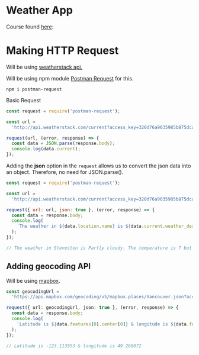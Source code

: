 # Weather App

Course found [here](https://www.udemy.com/course/the-complete-nodejs-developer-course-2):

# Making HTTP Request

Will be using [weatherstack api.](https://weatherstack.com/documentation)

Will be using npm module [Postman Request](https://www.npmjs.com/package/postman-request) for this.
```
npm i postman-request
```

Basic Request
```js
const request = require('postman-request');

const url =
  'http://api.weatherstack.com/current?access_key=320d76a9035985b875dca26811572be4&query=49.1665025,-123.1924007';

request(url, (error, response) => {
  const data = JSON.parse(response.body);
  console.log(data.current);
});
```

Adding the **json** option in the `request` allows us to convert the json data into an object. Therefore, no need for JSON.parse().

```js
const request = require('postman-request');

const url =
  'http://api.weatherstack.com/current?access_key=320d76a9035985b875dca26811572be4&query=49.1665025,-123.1924007';

request({ url: url, json: true }, (error, response) => {
  const data = response.body;
  console.log(
    `The weather in ${data.location.name} is ${data.current.weather_descriptions}. The temperature is ${data.current.temperature} but feels like ${data.current.feelslike}.`
  );
});

// The weather in Steveston is Partly cloudy. The temperature is 7 but feels like 5.
```

## Adding geocoding API

Will be using [mapbox](https://docs.mapbox.com/api/search/geocoding/).

```ts
const geocodingUrl =
  'https://api.mapbox.com/geocoding/v5/mapbox.places/Vancouver.json?access_token=pk.eyJ1IjoiY3VydGlzd2FyY3VwIiwiYSI6ImNsMGp5b3c1MDBoYzIzcGtjMG0ydHgwZXYifQ.UUL9qMMMqC7XezgJIGqdNg&limit=1';

request({ url: geocodingUrl, json: true }, (error, response) => {
  const data = response.body;
  console.log(
    `Latitude is ${data.features[0].center[0]} & longitude is ${data.features[0].center[1]}`
  );
});

// Latitude is -123.113953 & longitude is 49.260872
```